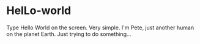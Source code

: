 # HelLo-world
Type Hello World on the screen. Very simple.
I'm Pete, just another human on the planet Earth. Just trying to do something...
